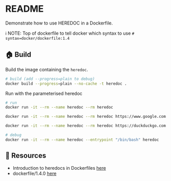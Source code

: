 # README

Demonstrate how to use HEREDOC in a Dockerfile.

ℹ NOTE: Top of dockerfile to tell docker which syntax to use `# syntax=docker/dockerfile:1.4`  

## 🏠 Build

Build the image containing the `heredoc`.  

```sh
# build (add --progress=plain to debug)
docker build --progress=plain --no-cache -t heredoc .
```

Run with the parameterised heredoc  

```sh
# run
docker run -it --rm --name heredoc --rm heredoc

docker run -it --rm --name heredoc --rm heredoc https://www.google.com

docker run -it --rm --name heredoc --rm heredoc https://duckduckgo.com

# debug
docker run -it --rm --name heredoc --entrypoint "/bin/bash" heredoc
```

## 👀 Resources

* Introduction to heredocs in Dockerfiles [here](https://www.docker.com/blog/introduction-to-heredocs-in-dockerfiles/)
* dockerfile/1.4.0 [here](https://github.com/moby/buildkit/releases/tag/dockerfile%2F1.4.0)